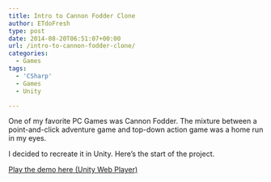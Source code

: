 ```yaml
---
title: Intro to Cannon Fodder Clone
author: ETdoFresh
type: post
date: 2014-08-20T06:51:07+00:00
url: /intro-to-cannon-fodder-clone/
categories:
  - Games
tags:
  - 'CSharp'
  - Games
  - Unity

---
```

One of my favorite PC Games was Cannon Fodder. The mixture between a point-and-click adventure game and top-down action game was a home run in my eyes.

<!--more-->I decided to recreate it in Unity. Here&#8217;s the start of the project.

[Play the demo here (Unity Web Player)][1]

 [1]: http://dragndream.com/CannonFodder/CannonFodder.html